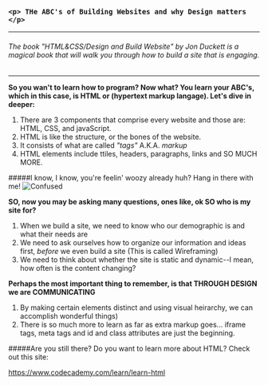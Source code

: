 ###  `<p> THe ABC's of Building Websites and why Design matters </p>`  
----


###### The book *"HTML&CSS/Design and Build Website"* by Jon Duckett is a magical book that will walk you through how to build a site that is engaging. 
-------

**So you wan't to learn how to program? Now what? You learn your ABC's, which in this case, is HTML or (hypertext markup langage). Let's dive in deeper:**

1. There are 3 components that comprise every website and those are: HTML, CSS, and javaScript. 
1. HTML is like the structure, or the bones of the website. 
1. It consists of what are called *"tags"*
A.K.A. *markup*
1. HTML elements include ttiles, headers, paragraphs, links and SO MUCH MORE. 

#####I know, I know, you're feelin' woozy already huh? Hang in there with me! 
![Confused](https://media.giphy.com/media/Qw4X3FmMTbUAgDfsbf2/giphy.gif)


**SO, now you may be asking many questions, ones like, ok SO who is my site for?**

1. When we build a site, we need to know who our demographic is and what their needs are
1. We need to ask ourselves how to organize our information and ideas first, *before* we even build a site (This is called Wireframing)
1. We need to think about whether the site is static and dynamic--I mean, how often is the content changing?

**Perhaps the most important thing to remember, is that THROUGH DESIGN we are COMMUNICATING**

1. By making certain elements distinct and using visual heirarchy, we can accomplish wonderful things)
1. There is so much more to learn as far as extra markup goes... iframe tags, meta tags and id and class attributes are just the beginning.

#####Are you still there? Do you want to learn more about HTML? Check out this site:

 https://www.codecademy.com/learn/learn-html


